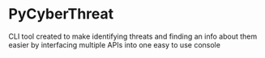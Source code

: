 # PyCyberThreat
CLI tool created to make identifying threats and finding an info about them easier by interfacing multiple APIs into one easy to use console
